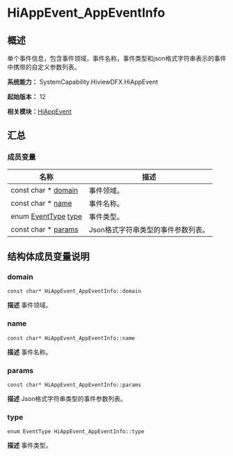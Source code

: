 # HiAppEvent_AppEventInfo


## 概述

单个事件信息，包含事件领域，事件名称，事件类型和json格式字符串表示的事件中携带的自定义参数列表。

**系统能力：** SystemCapability.HiviewDFX.HiAppEvent

**起始版本：** 12

**相关模块：**[HiAppEvent](_hi_app_event.md)


## 汇总


### 成员变量

| 名称 | 描述 | 
| -------- | -------- |
| const char \* [domain](#domain) | 事件领域。  | 
| const char \* [name](#name) | 事件名称。  | 
| enum [EventType](_hi_app_event.md#eventtype) [type](#type) | 事件类型。  | 
| const char \* [params](#params) | Json格式字符串类型的事件参数列表。  | 


## 结构体成员变量说明


### domain

```
const char* HiAppEvent_AppEventInfo::domain
```
**描述**
事件领域。


### name

```
const char* HiAppEvent_AppEventInfo::name
```
**描述**
事件名称。


### params

```
const char* HiAppEvent_AppEventInfo::params
```
**描述**
Json格式字符串类型的事件参数列表。


### type

```
enum EventType HiAppEvent_AppEventInfo::type
```
**描述**
事件类型。
